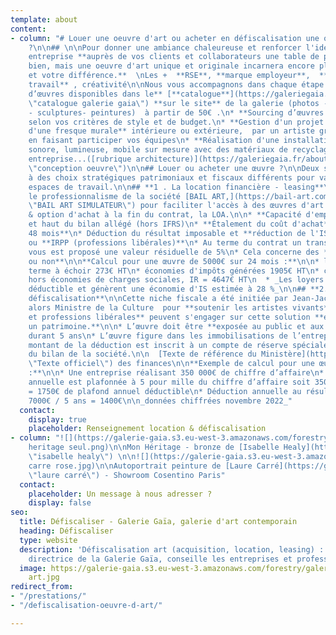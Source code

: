 ```yaml
---
template: about
content:
- column: "# Louer une oeuvre d'art ou acheter en défiscalisation une oeuvre d'art
    ?\n\n## \n\nPour donner une ambiance chaleureuse et renforcer l'identité de votre
    entreprise **auprès de vos clients et collaborateurs une table de ping pong c'est
    bien, mais une oeuvre d'art unique et originale incarnera encore plus  vos valeurs
    et votre différence.**  \nLes +  **RSE**, **marque employeur**,  **bien-être au
    travail** , créativité\n\nNous vous accompagnons dans chaque étape :\n\n* **Sélection
    d’œuvres disponibles dans le** [**catalogue**](https://galeriegaia.fr/catalogue/
    \"catalogue galerie gaia\") **sur le site** de la galerie (photos - sérigraphies
    - sculptures- peintures)  à partir de 50€ .\n* **Sourcing d’œuvres spécifiques**
    selon vos critères de style et de budget.\n* **Gestion d'un projet de création
    d'une fresque murale** intérieure ou extérieure,  par un artiste graffeur (street-art)
    en faisant participer vos équipes\n* **Réalisation d'une installation** visuelle,
    sonore, lumineuse, mobile sur mesure avec des matériaux de recyclage de votre
    entreprise...([rubrique architecture)](https://galeriegaia.fr/about/immobilier-architecture/
    \"conception oeuvre\")\n\n## Louer ou acheter une œuvre ?\n\nDeux solutions adaptées
    à des choix stratégiques patrimoniaux et fiscaux différents pour valoriser vos
    espaces de travail.\n\n## **1 . La location financière - leasing**\n\nJ'ai retenu
    le professionnalisme de la société [BAIL ART,](https://bail-art.com/financement/
    \"BAIL ART SIMULATEUR\") pour faciliter l'accès à des œuvres d'art avec la location
    & option d'achat à la fin du contrat, la LOA.\n\n* **Capacité d'emprunt** préservée
    et haut du bilan allégé (hors IFRS)\n* **Étalement du coût d'achat** de **13 à
    48 mois**\n* Déduction du résultat imposable et **réduction de l'IS (entreprises)**
    ou **IRPP (professions libérales)**\n* Au terme du contrat un transfert de propriété
    vous est proposé une valeur résiduelle de 5%\n* Cela concerne des **artistes vivants
    ou non**\n\n**Calcul pour une œuvre de 5000€ sur 24 mois :**\n\n* loyer mensuel
    terme à échoir 273€ HT\n* économies d'impôts générées 1905€ HT\n* coût global
    hors économies de charges sociales, IR = 4647€ HT\n  * _Les loyers sont une charge
    déductible et génèrent une économie d'IS estimée à 28 %_\n\n## **2. L'achat en
    défiscalisation**\n\nCette niche fiscale a été initiée par Jean-Jacques Aillagon
    alors Ministre de la Culture  pour **soutenir les artistes vivants**. Ainsi **entreprises
    et professions libérales** peuvent s'engager sur cette solution **en se constituant
    un patrimoine.**\n\n* L’œuvre doit être **exposée au public et aux salariés**
    durant 5 ans\n* L’œuvre figure dans les immobilisations de l’entreprise\n* Le
    montant de la déduction est inscrit à un compte de réserve spéciale au passif
    du bilan de la société.\n\n  [Texte de référence du Ministère](https://www.service-public.fr/professionnels-entreprises/vosdroits/F32914
    \"Texte officiel\") des finances\n\n**Exemple de calcul pour une œuvre de 7000€
    :**\n\n* Une entreprise réalisant 350 000€ de chiffre d’affaire\n* La déduction
    annuelle est plafonnée à 5 pour mille du chiffre d’affaire soit 350 000 x 0,005
    = 1750€ de plafond annuel déductible\n* Déduction annuelle au résultat fiscal
    7000€ / 5 ans = 1400€\n\n_données chiffrées novembre 2022_"
  contact:
    display: true
    placeholder: Renseignement location & défiscalisation
- column: "![](https://galerie-gaia.s3.eu-west-3.amazonaws.com/forestry/galerie-gaia-isabelle-healy-notre
    heritage seul.png)\n\nMon Héritage - bronze de [Isabelle Healy](https://galeriegaia.fr/artists/isabelle-healy/
    \"isabelle healy\") \n\n![](https://galerie-gaia.s3.eu-west-3.amazonaws.com/forestry/galerie-gaia-cosentino-laure
    carre rose.jpg)\n\nAutoportrait peinture de [Laure Carré](https://galeriegaia.fr/artists/laure-carre/
    \"laure carré\") - Showroom Cosentino Paris"
  contact:
    placeholder: Un message à nous adresser ?
    display: false
seo:
  title: Défiscaliser - Galerie Gaïa, galerie d'art contemporain
  heading: Défiscaliser
  type: website
  description: 'Défiscalisation art (acquisition, location, leasing) : Elisabeth Givre,
    directrice de la Galerie Gaïa, conseille les entreprises et professions libérales.'
  image: https://galerie-gaia.s3.eu-west-3.amazonaws.com/forestry/galeriegaia-defiscalisation-location-leasing
    art.jpg
redirect_from:
- "/prestations/"
- "/defiscalisation-oeuvre-d-art/"

---
```

